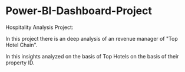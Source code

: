 # Power-BI-Dashboard-Project

Hospitality Analysis Project:

In this project there is an deep analysis of an revenue manager of "Top Hotel Chain".

In this insights analyzed on the basis of Top Hotels on the basis of their property ID.
